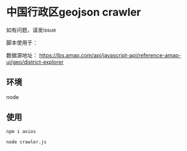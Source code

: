 # 中国行政区geojson crawler


如有问题，请发issue

脚本使用于：

数据源地址： https://lbs.amap.com/api/javascript-api/reference-amap-ui/geo/district-explorer  

## 环境

node 

## 使用

```
npm i axios

node crawler.js
```


